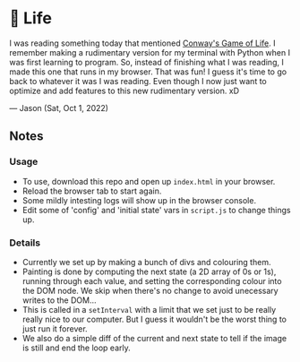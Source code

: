 # 🪸 Life

I was reading something today that mentioned [Conway's Game of Life](https://en.wikipedia.org/wiki/Conway%27s_Game_of_Life). I remember making a rudimentary version for my terminal with Python when I was first learning to program. So, instead of finishing what I was reading, I made this one that runs in my browser. That was fun! I guess it's time to go back to whatever it was I was reading. Even though I now just want to optimize and add features to this new rudimentary version. xD

— Jason (Sat, Oct 1, 2022)

## Notes

### Usage

- To use, download this repo and open up `index.html` in your browser.
- Reload the browser tab to start again.
- Some mildly intesting logs will show up in the browser console.
- Edit some of 'config' and 'initial state' vars in `script.js` to change things up.

### Details

- Currently we set up by making a bunch of divs and colouring them.
- Painting is done by computing the next state (a 2D array of 0s or 1s), running through each value, and setting the corresponding colour into the DOM node. We skip when there's no change to avoid unecessary writes to the DOM...
- This is called in a `setInterval` with a limit that we set just to be really really nice to our computer. But I guess it wouldn't be the worst thing to just run it forever.
- We also do a simple diff of the current and next state to tell if the image is still and end the loop early.
